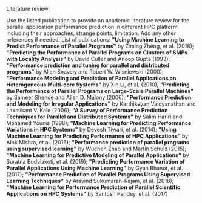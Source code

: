 Literature review:

Use the listed publication to provide an academic literature review for the parallel application performance prediction in different HPC platform including their approaches, strange points, limitation. Add any other references if needed. List of publications: **"Using Machine Learning to Predict Performance of Parallel Programs"** by Ziming Zheng, et al. (2018); **"Predicting the Performance of Parallel Programs on Clusters of SMPs with Locality Analysis"** by David Culler and Anoop Gupta (1993); **"Performance prediction and tuning for parallel and distributed programs"** by Allan Snavely and Robert W. Wisniewski (2000); **"Performance Modeling and Prediction of Parallel Applications on Heterogeneous Multi-core Systems"** by Xin Li, et al. (2010); **"Predicting the Performance of Parallel Programs on Large-Scale Parallel Machines"** by Sameer Shende and Allen D. Malony (2006); **"Performance Prediction and Modeling for Irregular Applications"** by Karthikeyan Vaidyanathan and Laxmikant V. Kale (2006); **"A Survey of Performance Prediction Techniques for Parallel and Distributed Systems"** by Salim Hariri and Mohamed Younis (1998); **"Machine Learning for Predicting Performance Variations in HPC Systems"** by Devesh Tiwari, et al. (2014); **"Using Machine Learning for Predicting Performance of HPC Applications"** by Alok Mishra, et al. (2016); **"Performance prediction of parallel programs using supervised learning"** by Wuchen Zhao and Martin Schulz (2015); **"Machine Learning for Predictive Modeling of Parallel Applications"** by Suratna Budalakoti, et al. (2019); **"Predicting Performance Variation of Parallel Applications Using Machine Learning"** by Gyan Bhanot, et al. (2017); **"Performance Prediction of Parallel Programs Using Supervised Learning Techniques"** by Aravind Sukumaran-Rajam, et al. (2018); **"Machine Learning for Performance Prediction of Parallel Scientific Applications on HPC Systems"** by Santosh Pandey, et al. (2017)
